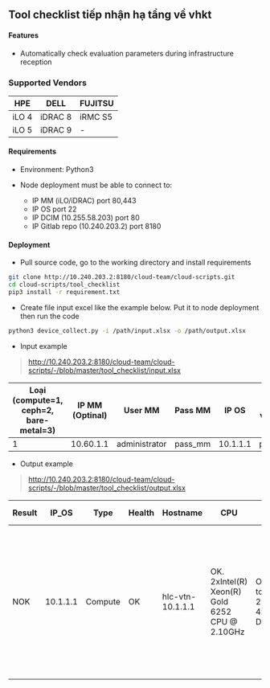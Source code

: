 ## Tool checklist tiếp nhận hạ tầng về vhkt 

#### Features

- Automatically check evaluation parameters during infrastructure reception

### Supported Vendors

| HPE | DELL | FUJITSU |
| --- | ---- | ------- |
| iLO 4 | iDRAC 8 |iRMC S5 |
| iLO 5 | iDRAC 9 | - |  

#### Requirements

- Environment: Python3

- Node deployment must be able to connect to:

  - IP MM (iLO/iDRAC) port 80,443
  - IP OS port 22
  - IP DCIM (10.255.58.203) port 80
  - IP Gitlab repo (10.240.203.2) port 8180

#### Deployment  

- Pull source code, go to the working directory and install requirements

```bash
git clone http://10.240.203.2:8180/cloud-team/cloud-scripts.git
cd cloud-scripts/tool_checklist
pip3 install -r requirement.txt
```

- Create file input excel like the example below. Put it to node deployment then
 run the code

```bash
python3 device_collect.py -i /path/input.xlsx -o /path/output.xlsx
```

- Input example

> http://10.240.203.2:8180/cloud-team/cloud-scripts/-/blob/master/tool_checklist/input.xlsx

| Loại (compute=1, ceph=2, bare-metal=3) | IP MM (Optinal) | User MM | Pass MM | IP OS | Pass vt_admin | Pass root |
| -------------------------------------- | --------------- | ------- | ------- | ----- | ------------- | --------- |
| 1 | 10.60.1.1 | administrator | pass_mm | 10.1.1.1 | password | password |
 
- Output example

> http://10.240.203.2:8180/cloud-team/cloud-scripts/-/blob/master/tool_checklist/output.xlsx

| **Result** | **IP_OS** | **Type** | **Health** | **Hostname** | **CPU** | **RAM** |**Disk** | **Fan** | **Power** | **Network Card** | **SNMP** | **BIOS_Config** | **Serial** | **Firmware** | **Capacity** | **BIOS_Date** | **BIOS_Version** | **OS_Distribution** | **Iptables_Status** | **Number_Iptables_rules** | **Number_Iptables_rules_in_file** | **Bond** | **Bond0** | **Bond1** | **IP_Manager** | **Product_Name** | **Vendor_Name** | **Logical_Volume** | **HBA** | **Define_in_dcim**|**Contract_in_dcim** |**Warranty_in_dcim** | **License_in_dcim** | **Verify_status_in_dcim** | **Monitored_in_dcim** |    
| ------ | ------ | ------| ------ | ------ | ------ | ------ | ------ | ------ | ------ | ------ |  ------ | ------ | ------ | ------ | ------ | ------ | ------ |------ | ------ | ------ | ------ | ------ | ------ | ------ | ------ | ------ | ------ | ------ | ------ | ------ | ------ | ------ | ------ | ------ | ------ |
| NOK | 10.1.1.1 | Compute | OK | hlc-vtn-10.1.1.1 | OK. 2xIntel(R) Xeon(R) Gold 6252 CPU @ 2.10GHz | OK. total: 256GB, 4x64GB DDR4 | OK. Logical: RAID 1 - 2x600GB HDD 10K, Physical: 2x600GB HDD 10K | OK. 6 FAN | OK. 2x500W | OK. 2 card(s): HPE Ethernet 10Gb 2-port 562FLR-SFP+ Adpt, HPE Ethernet 1Gb 4-port 331i Adapter - NIC | OK. State: Enabled. String: ['public', 'snmpcommunity', ''] | OK. {'thermal': 'OptimalCooling', 'power_performance': 'StaticHighPerf'} |  SHGNKIU | iLO 5: v2.12 Jan 17 2020. BIOS: U30 v2.34 (04/08/2020) | 96CPUs,257434MB | 04/08/2020 | U30 | 7.8 | OK. iptables.service   enabled | 861 | '908 | OK | 20000,802.3ad,layer3+4,100ms | ,,,ms | 10.60.1.1 | ProLiant DL380 Gen10 | HPE | ['  root centos -wi-ao---- <525.90g  ', '  swap centos -wi-ao----   32.00g '] | OK. ['Online', 'Online'];['16 Gbit', '16 Gbit'] | OK | NOK. {'product_id': UNKNOWN, 'contract_number': UNKNOWN} | OK. {'name': Bảo Hành, 'start_date': 2020-03-23, 'expiration_date': 2023-04-21} | NOK. {'name': UNKNOW, 'start_time': 2021-03-16T07:00:00+07:00, 'end_time': None} | OK. Verified | OK. PROMETHEUS |

